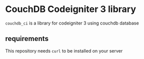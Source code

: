 # CouchDB Codeigniter 3 library
`couchdb_ci` is a library for codeigniter 3 using couchdb database
## requirements
This repository needs `curl` to be installed on your server

